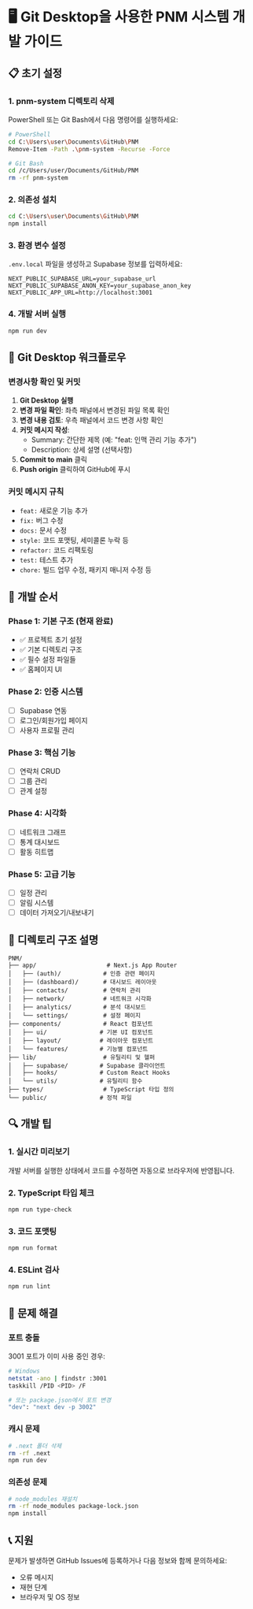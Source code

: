 # 🖥️ Git Desktop을 사용한 PNM 시스템 개발 가이드

## 📋 초기 설정

### 1. pnm-system 디렉토리 삭제

PowerShell 또는 Git Bash에서 다음 명령어를 실행하세요:

```bash
# PowerShell
cd C:\Users\user\Documents\GitHub\PNM
Remove-Item -Path .\pnm-system -Recurse -Force

# Git Bash
cd /c/Users/user/Documents/GitHub/PNM
rm -rf pnm-system
```

### 2. 의존성 설치

```bash
cd C:\Users\user\Documents\GitHub\PNM
npm install
```

### 3. 환경 변수 설정

`.env.local` 파일을 생성하고 Supabase 정보를 입력하세요:

```env
NEXT_PUBLIC_SUPABASE_URL=your_supabase_url
NEXT_PUBLIC_SUPABASE_ANON_KEY=your_supabase_anon_key
NEXT_PUBLIC_APP_URL=http://localhost:3001
```

### 4. 개발 서버 실행

```bash
npm run dev
```

## 🔄 Git Desktop 워크플로우

### 변경사항 확인 및 커밋

1. **Git Desktop 실행**
2. **변경 파일 확인**: 좌측 패널에서 변경된 파일 목록 확인
3. **변경 내용 검토**: 우측 패널에서 코드 변경 사항 확인
4. **커밋 메시지 작성**:
   - Summary: 간단한 제목 (예: "feat: 인맥 관리 기능 추가")
   - Description: 상세 설명 (선택사항)
5. **Commit to main** 클릭
6. **Push origin** 클릭하여 GitHub에 푸시

### 커밋 메시지 규칙

- `feat:` 새로운 기능 추가
- `fix:` 버그 수정
- `docs:` 문서 수정
- `style:` 코드 포맷팅, 세미콜론 누락 등
- `refactor:` 코드 리팩토링
- `test:` 테스트 추가
- `chore:` 빌드 업무 수정, 패키지 매니저 수정 등

## 🚀 개발 순서

### Phase 1: 기본 구조 (현재 완료)
- ✅ 프로젝트 초기 설정
- ✅ 기본 디렉토리 구조
- ✅ 필수 설정 파일들
- ✅ 홈페이지 UI

### Phase 2: 인증 시스템
- [ ] Supabase 연동
- [ ] 로그인/회원가입 페이지
- [ ] 사용자 프로필 관리

### Phase 3: 핵심 기능
- [ ] 연락처 CRUD
- [ ] 그룹 관리
- [ ] 관계 설정

### Phase 4: 시각화
- [ ] 네트워크 그래프
- [ ] 통계 대시보드
- [ ] 활동 히트맵

### Phase 5: 고급 기능
- [ ] 일정 관리
- [ ] 알림 시스템
- [ ] 데이터 가져오기/내보내기

## 📂 디렉토리 구조 설명

```
PNM/
├── app/                    # Next.js App Router
│   ├── (auth)/            # 인증 관련 페이지
│   ├── (dashboard)/       # 대시보드 레이아웃
│   ├── contacts/          # 연락처 관리
│   ├── network/           # 네트워크 시각화
│   ├── analytics/         # 분석 대시보드
│   └── settings/          # 설정 페이지
├── components/            # React 컴포넌트
│   ├── ui/               # 기본 UI 컴포넌트
│   ├── layout/           # 레이아웃 컴포넌트
│   └── features/         # 기능별 컴포넌트
├── lib/                   # 유틸리티 및 헬퍼
│   ├── supabase/         # Supabase 클라이언트
│   ├── hooks/            # Custom React Hooks
│   └── utils/            # 유틸리티 함수
├── types/                 # TypeScript 타입 정의
└── public/               # 정적 파일
```

## 🔍 개발 팁

### 1. 실시간 미리보기
개발 서버를 실행한 상태에서 코드를 수정하면 자동으로 브라우저에 반영됩니다.

### 2. TypeScript 타입 체크
```bash
npm run type-check
```

### 3. 코드 포맷팅
```bash
npm run format
```

### 4. ESLint 검사
```bash
npm run lint
```

## 🐛 문제 해결

### 포트 충돌
3001 포트가 이미 사용 중인 경우:
```bash
# Windows
netstat -ano | findstr :3001
taskkill /PID <PID> /F

# 또는 package.json에서 포트 변경
"dev": "next dev -p 3002"
```

### 캐시 문제
```bash
# .next 폴더 삭제
rm -rf .next
npm run dev
```

### 의존성 문제
```bash
# node_modules 재설치
rm -rf node_modules package-lock.json
npm install
```

## 📞 지원

문제가 발생하면 GitHub Issues에 등록하거나 다음 정보와 함께 문의하세요:
- 오류 메시지
- 재현 단계
- 브라우저 및 OS 정보
